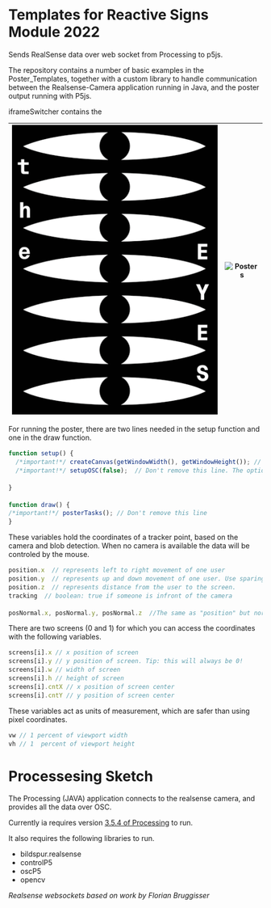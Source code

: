 # Templates for Reactive Signs Module 2022
Sends RealSense data over web socket from Processing to p5js.

The repository contains a number of basic examples in the Poster_Templates, together with a custom library to handle communication between the Realsense-Camera application running in Java, and the poster output running with P5js. 

iframeSwitcher contains the 

![Posters](/Raw/JT_Poster.gif?raw=true)| ![Posters](/Raw/RC_DS_Gif_Animation.gif?raw=true)         
:-------------------------------------:|:---------------------------------:

For running the poster, there are two lines needed in the setup function and one in the draw function.  

 ```javascript
function setup() {
   /*important!*/ createCanvas(getWindowWidth(), getWindowHeight()); // Don't remove this line. You may change the render to WEBGL if you wish 
   /*important!*/ setupOSC(false);  // Don't remove this line. The optional boolean argument turns the depthstream on and off. A 2nd boolean parameter enables an RGB stream. 
 
}

function draw() {
/*important!*/ posterTasks(); // Don't remove this line  
} 
 
```

 These variables hold the coordinates of a tracker point, based on the camera and blob detection. When no camera is available the data will be controled by the mouse.

 ```javascript
 position.x  // represents left to right movement of one user 
 position.y  // represents up and down movement of one user. Use sparingly, as this movement is less intuitive. 
 position.z  // represents distance from the user to the screen. 
 tracking  // boolean: true if someone is infront of the camera 

 posNormal.x, posNormal.y, posNormal.z  //The same as "position" but normalised. i.e values between 0 and 1. 
```

There are two screens (0 and 1) for which you can access the coordinates with the following variables. 

 ```javascript
 screens[i].x // x position of screen
 screens[i].y // y position of screen. Tip: this will always be 0! 
 screens[i].w // width of screen
 screens[i].h // height of screen
 screens[i].cntX // x position of screen center
 screens[i].cntY // y position of screen center
```

These variables act as units of measurement, which are safer than using pixel coordinates. 
 ```javascript
vw // 1 percent of viewport width
vh // 1  percent of viewport height
```

# Processesing Sketch
The Processing (JAVA) application connects to the realsense camera, and provides all the data over OSC.

Currently ia requires version [3.5.4 of Processing]( https://processing.org/download) to run.   

It also requires the following libraries to run. 

- bildspur.realsense
- controlP5
- oscP5
- opencv

*Realsense websockets based on work by Florian Bruggisser*